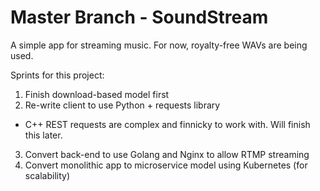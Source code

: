 # Master Branch - SoundStream 

A simple app for streaming music. For now, royalty-free WAVs are being used. 

Sprints for this project:

1) Finish download-based model first 
2) Re-write client to use Python + requests library
  - C++ REST requests are complex and finnicky to work with. Will finish this later.
3) Convert back-end to use Golang and Nginx to allow RTMP streaming
4) Convert monolithic app to microservice model using Kubernetes (for scalability)
